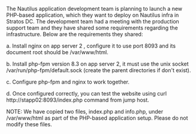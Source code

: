 The Nautilus application development team is planning to launch a new PHP-based application, which they want to deploy on Nautilus infra in Stratos DC. The development team had a meeting with the production support team and they have shared some requirements regarding the infrastructure. Below are the requirements they shared:


a. Install nginx on app server 2 , configure it to use port 8093 and its document root should be /var/www/html.


b. Install php-fpm version 8.3 on app server 2, it must use the unix socket /var/run/php-fpm/default.sock (create the parent directories if don't exist).


c. Configure php-fpm and nginx to work together.


d. Once configured correctly, you can test the website using curl http://stapp02:8093/index.php command from jump host.

NOTE: We have copied two files, index.php and info.php, under /var/www/html as part of the PHP-based application setup. Please do not modify these files.

